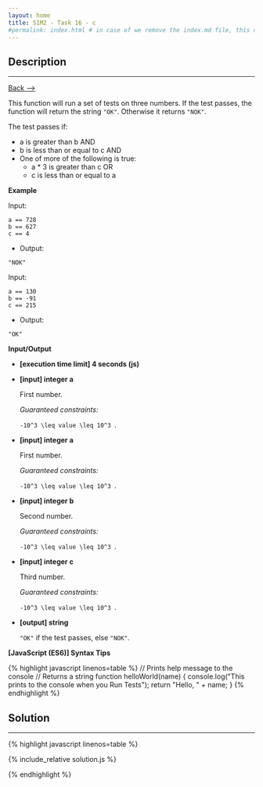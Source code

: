 ```yaml
---
layout: home
title: S1M2 - Task 16 - c
#permalink: index.html # in case of we remove the index.md file, this doc will be the index page
---
```


<div class="row">
<div class="columnStmt" markdown="1">

##  Description
------

[Back --> ](../README.md) 

This function will run a set of tests on three numbers. If the test passes, the function will return the string `"OK"`. Otherwise it returns `"NOK"`.

The test passes if:

-   a is greater than b AND
-   b is less than or equal to c AND
-   One of more of the following is true:
    -   a * 3 is greater than c OR
    -   c is less than or equal to a

**Example**

Input:
```
a == 728
b == 627
c == 4
```
-   Output:
```
"NOK"
```
Input:
```
a == 130
b == -91
c == 215
```
-   Output:
```
"OK"
```

**Input/Output**

* **[execution time limit] 4 seconds (js)**

* **[input] integer a**

    First number.

    *Guaranteed constraints:*

    <code type='math/tex'>-10^3 \leq value \leq 10^3 </code>.

* **[input] integer a**

    First number.

    *Guaranteed constraints:*

    <code type='math/tex'>-10^3 \leq value \leq 10^3 </code>.

* **[input] integer b**

    Second number.

    *Guaranteed constraints:*

    <code type='math/tex'>-10^3 \leq value \leq 10^3 </code>.

* **[input] integer c**

    Third number.

    *Guaranteed constraints:*

    <code type='math/tex'>-10^3 \leq value \leq 10^3 </code>.

* **[output] string**

    `"OK"` if the test passes, else `"NOK"`.

**[JavaScript (ES6)] Syntax Tips**

{% highlight javascript linenos=table %}
// Prints help message to the console
// Returns a string
function helloWorld(name) {
    console.log("This prints to the console when you Run Tests");
    return "Hello, " + name;
}
{% endhighlight %}

</div>
<div class="columnSol" markdown="1">

## Solution
------

{% highlight javascript linenos=table %}

{% include_relative solution.js %}

{% endhighlight %}

</div>
</div>